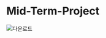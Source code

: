 # Mid-Term-Project

![다운로드](https://user-images.githubusercontent.com/131671772/236298820-d7e90331-b1b0-4bcd-bc12-54dd5f2dd16b.jpg)
